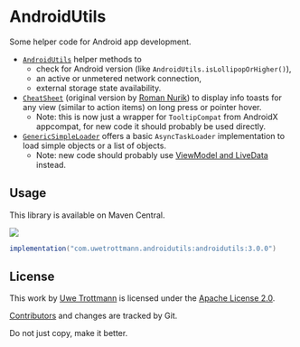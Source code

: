 # AndroidUtils

Some helper code for Android app development.

* [`AndroidUtils`](androidutils/src/main/java/com/uwetrottmann/androidutils/AndroidUtils.kt)
  helper methods to
  * check for Android version (like `AndroidUtils.isLollipopOrHigher()`),
  * an active or unmetered network connection,
  * external storage state availability.
* [`CheatSheet`](androidutils/src/main/java/com/uwetrottmann/androidutils/CheatSheet.kt)
  (original version by [Roman Nurik](https://gist.github.com/romannurik/3982005)) to display info toasts for any view (similar to action items) on long press or pointer hover.
  * Note: this is now just a wrapper for `TooltipCompat` from AndroidX appcompat, for new code it should probably be used directly.
* [`GenericSimpleLoader`](androidutils/src/main/java/com/uwetrottmann/androidutils/GenericSimpleLoader.kt)
  offers a basic `AsyncTaskLoader` implementation to load simple objects or a list of objects.
  * Note: new code should probably use [ViewModel and LiveData](https://developer.android.com/topic/libraries/architecture/livedata) instead.

## Usage
This library is available on Maven Central.

<a href="https://search.maven.org/search?q=com.uwetrottmann.androidutils"><img src="https://img.shields.io/maven-central/v/com.uwetrottmann.androidutils/androidutils.svg?style=flat-square"></a>

```groovy
implementation("com.uwetrottmann.androidutils:androidutils:3.0.0")
```

## License

This work by [Uwe Trottmann](https://uwetrottmann.com) is licensed under the [Apache License 2.0](LICENSE.txt).

[Contributors](https://github.com/UweTrottmann/AndroidUtils/graphs/contributors) and changes are tracked by Git.

Do not just copy, make it better.
